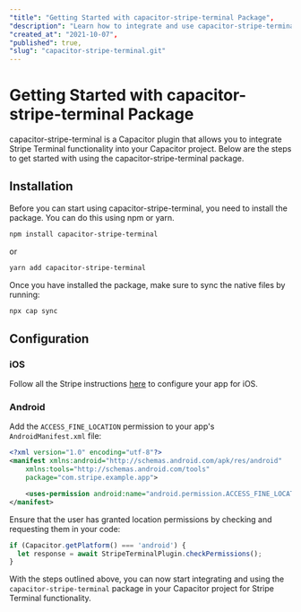 ```yaml
---
"title": "Getting Started with capacitor-stripe-terminal Package",
"description": "Learn how to integrate and use capacitor-stripe-terminal package in your Capacitor project for Stripe Terminal functionality.",
"created_at": "2021-10-07",
"published": true,
"slug": "capacitor-stripe-terminal.git"
---
```


# Getting Started with capacitor-stripe-terminal Package

capacitor-stripe-terminal is a Capacitor plugin that allows you to integrate Stripe Terminal functionality into your Capacitor project. Below are the steps to get started with using the capacitor-stripe-terminal package.

## Installation

Before you can start using capacitor-stripe-terminal, you need to install the package. You can do this using npm or yarn.

```bash
npm install capacitor-stripe-terminal
```

or

```bash
yarn add capacitor-stripe-terminal
```

Once you have installed the package, make sure to sync the native files by running:

```bash
npx cap sync
```

## Configuration

### iOS

Follow all the Stripe instructions [here](https://stripe.com/docs/terminal/sdk/ios#configure) to configure your app for iOS.

### Android

Add the `ACCESS_FINE_LOCATION` permission to your app's `AndroidManifest.xml` file:

```xml
<?xml version="1.0" encoding="utf-8"?>
<manifest xmlns:android="http://schemas.android.com/apk/res/android"
    xmlns:tools="http://schemas.android.com/tools"
    package="com.stripe.example.app">

    <uses-permission android:name="android.permission.ACCESS_FINE_LOCATION" />
</manifest>
```

Ensure that the user has granted location permissions by checking and requesting them in your code:

```javascript
if (Capacitor.getPlatform() === 'android') {
  let response = await StripeTerminalPlugin.checkPermissions();
}
```

With the steps outlined above, you can now start integrating and using the `capacitor-stripe-terminal` package in your Capacitor project for Stripe Terminal functionality.